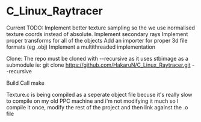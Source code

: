 # C_Linux_Raytracer

Current TODO:
    Implement better texture sampling so the we use normalised texture coords instead of absolute.
    Implement secondary rays
    Implement proper transforms for all of the objects
    Add an importer for proper 3d file formats (eg .obj)
    Implement a multithreaded implementation

Clone:
The repo must be cloned with --recursive as it uses stbimage as a submodule
ie: git clone https://github.com/HakaruN/C_Linux_Raytracer.git --recursive


Build
Call make

Texture.c is being compiled as a seperate object file becuse it's really slow to compile on my old PPC machine and i'm not modifying it much so I compile it once, modify the rest of the project and then link against the .o file

